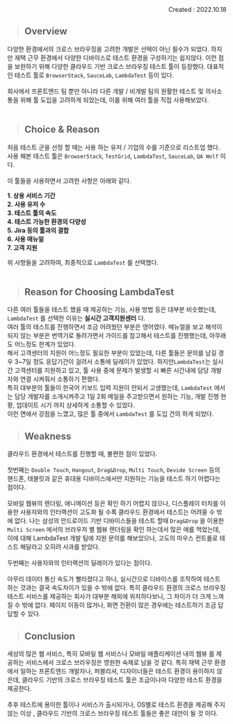 <div align="right">Created : 2022.10.18</div>

> ## Overview

다양한 환경에서의 크로스 브라우징을 고려한 개발은 선택이 아닌 필수가 되었다.
하지만 재택 근무 환경에서 다양한 디바이스로 테스트 환경을 구성하기는 쉽지않다.
이런 점을 보완하기 위해 다양한 클라우드 기반 크로스 브라우징 테스트 툴이 등장했다.
대표적인 테스트 툴로 `BrowserStack`, `SauceLab`, `LambdaTest` 등이 있다.
<br><br>
회사에서 프론트엔드 팀 뿐만 아니라 다른 개발 / 비개발 팀의 원활한 테스트 및 의사소통을 위해 
툴 도입을 고려하게 되었는데, 이를 위해 여러 툴을 직접 사용해보았다.
<br><br>

> ## Choice & Reason
처음 테스트 군을 선정 할 때는 사용 하는 유저 / 기업의 수를 기준으로 리스트업 했다.
사용 해본 테스트 툴은 `BrowserStack`, `TestGrid`, `LambdaTest`, `SauceLab`, `QA Wolf` 이다.
<br><br>
이 툴들을 사용하면서 고려한 사항은 아래와 같다.

__1. 상용 서비스 기간__<br>
__2. 사용 유저 수__<br>
__3. 테스트 툴의 속도__<br>
__4. 테스트 가능한 환경의 다양성__<br>
__5. Jira 등의 툴과의 결합__<br>
__6. 사용 매뉴얼__<br>
__7. 고객 지원__<br>

위 사항들을 고려하여, 최종적으로 `LambdaTest` 를 선택했다.
<br><br>

> ## Reason for Choosing LambdaTest

다른 여러 툴들을 테스트 했을 때 제공하는 기능, 사용 방법 등은 대부분 비슷했는데,
`LambdaTest` 를 선택한 이유는 __실시간 고객지원센터__ 다. 
<br> 
여러 툴의 테스트를 진행하면서 조금 어려웠던 부분은 영어였다. 
메뉴얼을 보고 해석이 되지 않는 부분은 번역기로 돌려가면서 가이드를 참고해서 
테스트를 진행했는데, 아무래도 어느정도 한계가 있었다. 
<br>
해서 고객센터의 지원이 어느정도 필요한 부분이 있었는데, 
다른 툴들은 문의를 남길 경우 3~7일 정도 응답기간이 걸려서 소통에 딜레이가 있었다.
하지만`LambdaTest`는 실시간 고객센터를 지원하고 있고,
툴 사용 중에 문제가 발생할 시 빠른 시간내에 담당 개발자와 연결 시켜줘서 소통하기 편했다.
<br>
특히 대부분의 툴들이 한국어 키보드 입력 지원이 안되서 고생했는데, 
`LambdaTest` 에서는 담당 개발자를 소개시켜주고 1일 2회 메일을 주고받으면서
원하는 기능, 개발 진행 현황, 업데이트 시기 까지 상세하게 소통할 수 있었다.
<br>
이런 면에서 강점을 느꼈고, 많은 툴 중에서 `LambdaTest` 를 도입 건의 하게 되었다.

> ## Weakness

클라우드 환경에서 테스트를 진행할 때, 불편한 점이 있었다.
<br><br>
첫번째는 `Double Touch`, `Hangout`, `Drag&Drop`, `Multi Touch`, `Devide Screen` 등의 
핸드폰, 태블릿과 같은 휴대용 디바이스에서만 지원하는 기능을 테스트 하기 어렵다는 점이다.
<br><br>
모바일 웹뷰의 렌더링, 애니메이션 등은 확인 하기 어렵지 않으나, 디스플레이 터치를 이용한 사용자와의 인터랙션이 고도화 될 수록
클라우드 환경에서 테스트는 어려울 수 밖에 없다. 나는 삼성의 안드로이드 기반 디바이스들을 테스트 할때
`Drag&Drop` 을 이용한 `Multi Screen` 에서의 브라우저 별 웹뷰 렌더링을 확인 하는데서 많은 애를 먹었는데,
이에 대해 LambdaTest 개발 팀에 지원 문의를 해보았으나, 고도의 마우스 컨트롤로 테스트 해달라고 오히려 사과를 받았다.
<br><br>
두번째는 사용자와의 인터랙션의 딜레이가 있다는 점이다.
<br><br>
아무리 데이터 통신 속도가 빨라졌다고 하나, 실시간으로 디바이스를 조작하여 테스트 하는 것과는 결국 속도차이가 있을 수 밖에 없다.
특히 클라우드 환경의 크로스 브라우징 테스트 서비스를 제공하는 회사가 대부분 해외에 위치하다보니, 그 차이가 더 크게 느껴질 수 밖에 없다.
페이지 이동이 많거나, 화면 전환이 많은 경우에는 테스트하기 조금 답답할 수 있다.

> ## Conclusion

세상의 많은 웹 서비스, 특히 모바일 웹 서비스나 모바일 애플리케이션 내의 웹뷰 를 제공하는 서비스에서 
크로스 브라우징은 영원한 숙제로 남을 것 같다.
특히 재택 근무 환경에서 일하는 프론트엔드 개발자나, 퍼블리셔, 디자이너들은 테스트 환경이 용이하지 않은데,
클라우드 기반의 크로스 브라우징 테스트 툴은 조금이나마 다양한 테스트 환경을 제공한다.
<br><br>
추후 테스트에 용이한 툴이나 서비스가 출시되거나, OS별로 테스트 환경을 제공해 주지 않는 이상 , 
클라우드 기반의 크로스 브라우징 테스트 툴들은 좋은 대안이 될 것 이다.
